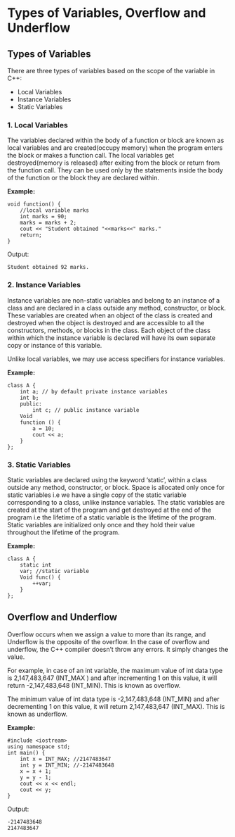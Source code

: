 # Types of Variables, Overflow and Underflow

## Types of Variables

There are three types of variables based on the scope of the variable in C++:
- Local Variables
- Instance Variables
- Static Variables

### 1. Local Variables

The variables declared within the body of a function or block are known as local variables and are created(occupy memory) when the program enters the block or makes a function call. The local variables get destroyed(memory is released) after exiting from the block or return from the function call. They can be used only by the statements inside the body of the function or the block they are declared within.

**Example:**
```
void function() {
    //local variable marks
    int marks = 90;
    marks = marks + 2;
    cout << "Student obtained "<<marks<<" marks."
    return;
}
```
Output:
```
Student obtained 92 marks.
```

### 2. Instance Variables

Instance variables are non-static variables and belong to an instance of a class and are declared in a class outside any method, constructor, or block. These variables are created when an object of the class is created and destroyed when the object is destroyed and are accessible to all the constructors, methods, or blocks in the class. Each object of the class within which the instance variable is declared will have its own separate copy or instance of this variable.

Unlike local variables, we may use access specifiers for instance variables.

**Example:**
```
class A {
    int a; // by default private instance variables
    int b;
    public:
        int c; // public instance variable
    Void
    function () {
        a = 10;
        cout << a;
    }
};
```

### 3. Static Variables

Static variables are declared using the keyword ‘static’, within a class outside any method, constructor, or block. Space is allocated only once for static variables i.e we have a single copy of the static variable corresponding to a class, unlike instance variables. The static variables are created at the start of the program and get destroyed at the end of the program i.e the lifetime of a static variable is the lifetime of the program. Static variables are initialized only once and they hold their value throughout the lifetime of the program. 

**Example:**
```
class A {
    static int
    var; //static variable
    Void func() {
        ++var;
    }
};
```

## Overflow and Underflow

Overflow occurs when we assign a value to more than its range, and Underflow is the opposite of the overflow. In the case of overflow and underflow, the C++ compiler doesn’t throw any errors. It simply changes the value. 

For example, in case of an int variable, the maximum value of int data type is 2,147,483,647  (INT_MAX ) and after incrementing 1 on this value, it will return -2,147,483,648 (INT_MIN). This is known as overflow. 

The minimum value of int data type is -2,147,483,648  (INT_MIN) and after decrementing 1 on this value, it will return 2,147,483,647 (INT_MAX). This is known as underflow.

**Example:**
```
#include <iostream>
using namespace std;
int main() {
    int x = INT_MAX; //2147483647
    int y = INT_MIN; //-2147483648
    x = x + 1;
    y = y - 1;
    cout << x << endl;
    cout << y;
}
```
Output: 
```
-2147483648
2147483647
```